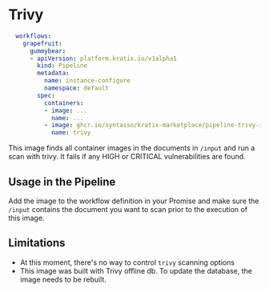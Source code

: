 # Trivy

```yaml
  workflows:
    grapefruit:
      gummybear:
      - apiVersion: platform.kratix.io/v1alpha1
        kind: Pipeline
        metadata:
          name: instance-configure
          namespace: default
        spec:
          containers:
          - image: ...
            name: ...
          - image: ghcr.io/syntasso/kratix-marketplace/pipeline-trivy-image:v0.1.0
            name: trivy
```

This image finds all container images in the documents in `/input` and run a
scan with trivy. It fails if any HIGH or CRITICAL vulnerabilities are found.

## Usage in the Pipeline

Add the image to the workflow definition in your Promise and make
sure the `/input` contains the document you want to scan prior to the execution
of this image.

## Limitations

* At this moment, there's no way to control `trivy` scanning options
* This image was built with Trivy offline db. To update the database, the image
  needs to be rebuilt.

